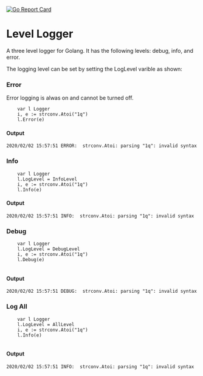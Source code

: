 [![Go Report Card](https://goreportcard.com/badge/github.com/Ulbora/Level_Logger)](https://goreportcard.com/report/github.com/Ulbora/Level_Logger)

Level Logger
============

A three level logger for Golang. It has the following levels: debug, info, and error.

The logging level can be set by setting the LogLevel varible as shown:

### Error
Error logging is alwas on and cannot be turned off.

```
    var l Logger
	i, e := strconv.Atoi("1q")
	l.Error(e)

```
#### Output
```
2020/02/02 15:57:51 ERROR:  strconv.Atoi: parsing "1q": invalid syntax

```

### Info
```
    var l Logger
	l.LogLevel = InfoLevel
	i, e := strconv.Atoi("1q")
	l.Info(e)

```

#### Output
```
2020/02/02 15:57:51 INFO:  strconv.Atoi: parsing "1q": invalid syntax

```

### Debug
```
    var l Logger
	l.LogLevel = DebugLevel
	i, e := strconv.Atoi("1q")
	l.Debug(e)
	
```

#### Output
```
2020/02/02 15:57:51 DEBUG:  strconv.Atoi: parsing "1q": invalid syntax

```

### Log All
```
    var l Logger
	l.LogLevel = AllLevel
	i, e := strconv.Atoi("1q")
	l.Info(e)
	
```

#### Output
```
2020/02/02 15:57:51 INFO:  strconv.Atoi: parsing "1q": invalid syntax

```

